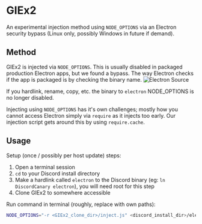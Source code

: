 # GIEx2
An experimental injection method using `NODE_OPTIONS` via an Electron security bypass (Linux only, possibly Windows in future if demand).

## Method
GIEx2 is injected via `NODE_OPTIONS`. This is usually disabled in packaged production Electron apps, but we found a bypass. The way Electron checks if the app is packaged is by checking the binary name.
![Electron Source](https://media.discordapp.net/attachments/789862118240682014/860092007702593536/unknown.png)

If you hardlink, rename, copy, etc. the binary to `electron` NODE_OPTIONS is no longer disabled.

Injecting using `NODE_OPTIONS` has it's own challenges; mostly how you cannot access Electron simply via `require` as it injects too early. Our injection script gets around this by using `require.cache`.

## Usage
Setup (once / possibly per host update) steps:
1. Open a terminal session
2. `cd` to your Discord install directory
3. Make a hardlink called `electron` to the Discord binary (eg: `ln DiscordCanary electron`), you will need root for this step
4. Clone GIEx2 to somewhere accessible

Run command in terminal (roughly, replace with own paths):
```bash
NODE_OPTIONS="-r <GIEx2_clone_dir>/inject.js" <discord_install_dir>/electron
```

